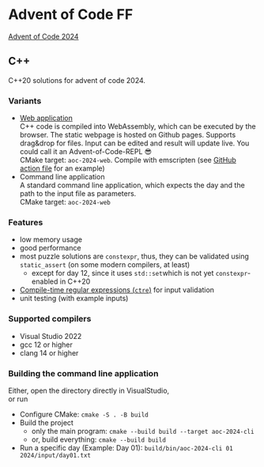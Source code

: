 # Advent of Code FF
[Advent of Code 2024](https://adventofcode.com/2024)

## C++
C++20 solutions for advent of code 2024.

### Variants

- [Web application](https://pascalguenther.github.io/AdventOfCode2024/)  
  C++ code is compiled into WebAssembly, which can be executed by the browser. The static webpage is hosted on Github pages. Supports drag&drop for files. Input can be edited and result will update live. You could call it an Advent-of-Code-REPL 😎  
  CMake target: `aoc-2024-web`. Compile with emscripten (see [GitHub action file](/Users/pascal/repos/adventOfCode2024/.github/workflows/webapp.yml) for an example)
- Command line application  
  A standard command line application, which expects the day and the path to the input file as parameters.  
  CMake target: `aoc-2024-web`
  

### Features
- low memory usage
- good performance
- most puzzle solutions are `constexpr`, thus, they can be validated using `static_assert` (on some modern compilers, at least)
  - except for day 12, since it uses `std::set`which is not yet `constexpr`-enabled in C++20
- [Compile-time regular expressions (`ctre`)](https://github.com/hanickadot/compile-time-regular-expressions) for input validation
- unit testing (with example inputs)

### Supported compilers
- Visual Studio 2022
- gcc 12 or higher
- clang 14 or higher

### Building the command line application
Either, open the directory directly in VisualStudio,  
or run
- Configure CMake: `cmake -S . -B build`
- Build the project
   - only the main program: `cmake --build build --target aoc-2024-cli`
   - or, build everything: `cmake --build build`
- Run a specific day (Example: Day 01): `build/bin/aoc-2024-cli 01 2024/input/day01.txt`
